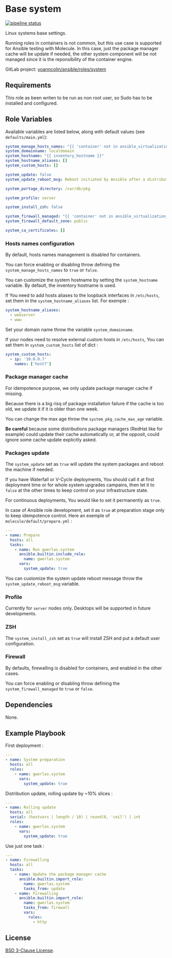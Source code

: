Base system
===========

[![pipeline status](https://gitlab.com/yoanncolin/ansible/roles/system/badges/main/pipeline.svg)](https://gitlab.com/yoanncolin/ansible/roles/system/-/commits/main)

Linux systems base settings.

Running roles in containers is not common, but this use case is supported for
Ansible testing with Molecule. In this case, just the package manager cache
will be update if needed, the other system component will be not managed since
it is the reponsibility of the container engine.

GitLab project: [yoanncolin/ansible/roles/system](https://gitlab.com/yoanncolin/ansible/roles/system)

Requirements
------------

This role as been writen to be run as non root user, so Sudo has to be installed and configured.

Role Variables
--------------

Available variables are listed below, along with default values (see `defaults/main.yml`):

```yaml
system_manage_hosts_names: "{{ 'container' not in ansible_virtualization_tech_guest }}"
system_domainname: localdomain
system_hostname: "{{ inventory_hostname }}"
system_hostname_aliases: []
system_custom_hosts: []

system_update: false
system_update_reboot_msg: Reboot initiated by Ansible after a distribution update

system_portage_directory: /var/db/pkg

system_profile: server

system_install_zsh: false

system_firewall_managed: "{{ 'container' not in ansible_virtualization_tech_guest }}"
system_firewall_default_zone: public

system_ca_certificates: []
```

### Hosts names configuration

By default, hosts names management is disabled for containers.

You can force enabling or disabling throw defining the `system_manage_hosts_names` to `true` or `false`.

You can customize the system hostname by setting the `system_hostname` variable. By default, the inventory hostname is used.

If You need to add hosts aliases to the loopback interfaces in `/etc/hosts`, set them in the `system_hostname_aliases` list. For exemple :

```yaml
system_hostname_aliases:
  - webserver
  - www
```

Set your domain name throw the variable `system_domainname`.

If your nodes need to resolve external custom hosts in `/etc/hosts`, You can set them in `system_custom_hosts` list of dict :

```yaml
system_custom_hosts:
  - ip: '10.0.0.7'
    names: ['host7']
```

### Package manager cache

For idempotence purpose, we only update package manager cache if missing.

Because there is a big risq of package installation failure if the cache is too old,
we update it if it is older than one week.

You can change the max age throw the `system_pkg_cache_max_age` variable.

**Be careful** because some distributions package managers (RedHat like for example)
could update their cache automatically or, at the opposit, could ignore some cache
update explicitly asked.

### Packages update

The `system_update` set as `true` will update the system packages and reboot
the machine if needed.

If you have Waterfall or V-Cycle deployments, You should call it at first
deployment time or for whole system upgrades campains, then let it to `false`
at the other times to keep control on your infrastructure state.

For continuous deployments, You would like to set it permanently as `true`.

In case of Ansible role development, set it as `true` at preparation stage
only to keep idempotence control. Here an exemple of `molecule/default/prepare.yml` :

```yml
---
- name: Prepare
  hosts: all
  tasks:
    - name: Run gwerlas.system
      ansible.builtin.include_role:
        name: gwerlas.system
      vars:
        system_update: true
```

You can customize the system update reboot message throw the
`system_update_reboot_msg` variable.

### Profile

Currently for `server` nodes only. Desktops will be supported in future
developments.

### ZSH

The `system_install_zsh` set as `true` will install ZSH and put a default user
configuration.

### Firewall

By defaults, firewalling is disabled for containers, and enabled in the
other cases.

You can force enabling or disabling throw defining the `system_firewall_managed`
to `true` or `false`.

Dependencies
------------

None.

Example Playbook
----------------

First deployment :

```yaml
---
- name: System preparation
  hosts: all
  roles:
    - name: gwerlas.system
      vars:
        system_update: true
```

Distribution update, rolling update by ~10% slices :

```yaml
---
- name: Rolling update
  hosts: all
  serial: (hostvars | length / 10) | round(0, 'ceil') | int
  roles:
    - name: gwerlas.system
      vars:
        system_update: true
```

Use just one task :

```yaml
---
- name: Firewalling
  hosts: all
  tasks:
    - name: Update the package manager cache
      ansible.builtin.import_role:
        name: gwerlas.system
        tasks_from: update
    - name: Firewalling
      ansible.builtin.import_role:
        name: gwerlas.system
        tasks_from: firewall
        vars:
          rules:
            - http
```

License
-------

[BSD 3-Clause License](LICENSE).
